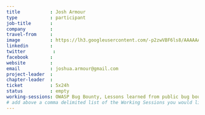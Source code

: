 ```yaml
---
title           : Josh Armour
type            : participant
job-title       : 
company         : 
travel-from     :
image           : https://lh3.googleusercontent.com/-p2zwVBF6ls8/AAAAAAAAAAI/AAAAAAAAY3g/vpQi8mhoC5g/s120-p-rw-no/photo.jpg
linkedin        :
twitter          :
facebook        :
website         :
email           : joshua.armour@gmail.com
project-leader  :
chapter-leader  :
ticket          : 5x24h
status          : empty
working-sessions: OWASP Bug Bounty, Lessons learned from public bug bounties programmes, Internal Bug Bounties Programmes, Cross-Company Hackathons, Bug Bounty Playbook
# add above a comma delimited list of the Working Sessions you would like to attend (use the session's title)
---
```


<!-- put more details about participant here -->
